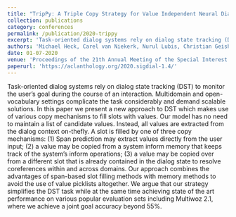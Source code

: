 ```yaml
---
title: "TripPy: A Triple Copy Strategy for Value Independent Neural Dialog State Tracking"
collection: publications
category: conferences
permalink: /publication/2020-trippy
excerpt: 'Task-oriented dialog systems rely on dialog state tracking (DST) to monitor the user’s goal during the course of an interaction. Multidomain and open-vocabulary settings complicate the task considerably and demand scalable solutions. In this paper we present a new approach to DST which makes use of various copy mechanisms to fill slots with values. Our model has no need to maintain a list of candidate values. Instead, all values are extracted from the dialog context on-thefly. A slot is filled by one of three copy mechanisms: (1) Span prediction may extract values directly from the user input; (2) a value may be copied from a system inform memory that keeps track of the system’s inform operations; (3) a value may be copied over from a different slot that is already contained in the dialog state to resolve coreferences within and across domains. Our approach combines the advantages of span-based slot filling methods with memory methods to avoid the use of value picklists altogether. We argue that our strategy simplifies the DST task while at the same time achieving state of the art performance on various popular evaluation sets including Multiwoz 2.1, where we achieve a joint goal accuracy beyond 55%.'
authors: 'Michael Heck, Carel van Niekerk, Nurul Lubis, Christian Geishauser, Hsien-Chin Lin, Marco Moresi, Milica Gašić'
date: 01-07-2020
venue: 'Proceedings of the 21th Annual Meeting of the Special Interest Group on Discourse and Dialogue. 2020 [BEST PAPER AWARD]'
paperurl: 'https://aclanthology.org/2020.sigdial-1.4/'
---
```

Task-oriented dialog systems rely on dialog state tracking (DST) to monitor the user’s goal during the course of an interaction. Multidomain and open-vocabulary settings complicate the task considerably and demand scalable solutions. In this paper we present a new approach to DST which makes use of various copy mechanisms to fill slots with values. Our model has no need to maintain a list of candidate values. Instead, all values are extracted from the dialog context on-thefly. A slot is filled by one of three copy mechanisms: (1) Span prediction may extract values directly from the user input; (2) a value may be copied from a system inform memory that keeps track of the system’s inform operations; (3) a value may be copied over from a different slot that is already contained in the dialog state to resolve coreferences within and across domains. Our approach combines the advantages of span-based slot filling methods with memory methods to avoid the use of value picklists altogether. We argue that our strategy simplifies the DST task while at the same time achieving state of the art performance on various popular evaluation sets including Multiwoz 2.1, where we achieve a joint goal accuracy beyond 55%.
